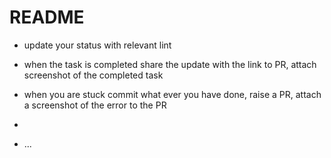 # README
- update your status with relevant lint
 * when the task is completed share the update with the link to PR, attach screenshot of the completed task
 * when you are stuck commit what ever you have done, raise a PR, attach a screenshot of the error to the PR
 * 

* ...
